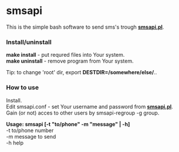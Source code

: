 # smsapi
This is the simple bash software to send sms's trough [**smsapi.pl**](https://www.smsapi.pl/).

### Install/uninstall
**make install** - put requred files into Your system.  
**make uninstall** - remove program from Your system.  

Tip: to change 'root' dir, export **DESTDIR=/somewhere/else/**..

### How to use
Install.  
Edit smsapi.conf - set Your username and password from [**smsapi.pl**](https://www.smsapi.pl/).  
Gain (or not) acces to other users by smsapi-regroup -g group.  

**Usage: smsapi [-t "to/phone" -m "message" | -h]**  
-t to/phone number  
-m message to send  
-h help  

